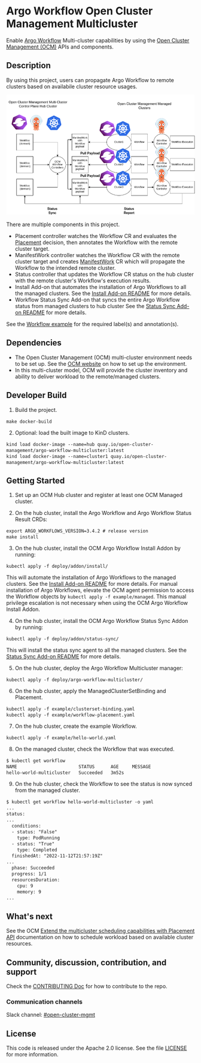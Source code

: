 # Argo Workflow Open Cluster Management Multicluster
Enable [Argo Workflow](https://argoproj.github.io/argo-workflows/) Multi-cluster capabilities by using
the [Open Cluster Management (OCM)](https://open-cluster-management.io/) APIs and components.

## Description
By using this project, users can propagate Argo Workflow to remote clusters based on availabile cluster resource usages.

![multi-cluster](assets/multicluster.png)

There are multiple components in this project.

- Placement controller watches the Workflow CR and evaluates the [Placement](https://open-cluster-management.io/concepts/placement/) decision, then annotates the Workflow with the remote cluster target.
- ManifestWork controller watches the Workflow CR with the remote cluster target and creates [ManifestWork](https://open-cluster-management.io/concepts/manifestwork/) CR which will propagate the Workflow to the intended remote cluster.
- Status controller that updates the Workflow CR status on the hub cluster with the remote cluster's Workflow's execution results.
- Install Add-on that automates the installation of Argo Workflows to all the managed clusters.
See the [Install Add-on README](addons/hub/install/README.md) for more details.
- Workflow Status Sync Add-on that syncs the entire Argo Workflow status from managed clusters to hub cluster
See the [Status Sync Add-on README](addons/hub/status_sync/README.md) for more details.

See the [Workflow example](example/hello-world.yaml) for the required label(s) and annotation(s).

## Dependencies
- The Open Cluster Management (OCM) multi-cluster environment needs to be set up. See the [OCM website](https://open-cluster-management.io/) on how to set up the environment.
- In this multi-cluster model, OCM will provide the cluster inventory and ability to deliver workload to the remote/managed clusters.

## Developer Build
1. Build the project.
```
make docker-build
```

2. Optional: load the built image to KinD clusters.
```
kind load docker-image --name=hub quay.io/open-cluster-management/argo-workflow-multicluster:latest
kind load docker-image --name=cluster1 quay.io/open-cluster-management/argo-workflow-multicluster:latest
```


## Getting Started
1. Set up an OCM Hub cluster and register at least one OCM Managed cluster.

2. On the hub cluster, install the Argo Workflow and Argo Workflow Status Result CRDs:
```
export ARGO_WORKFLOWS_VERSION=3.4.2 # release version
make install
```

3. On the hub cluster, install the OCM Argo Workflow Install Addon by running:
```
kubectl apply -f deploy/addon/install/
```
This will automate the installation of Argo Workflows to the managed clusters. See the [Install Add-on README](addons/hub/install/README.md) for more details.
For manual installation of Argo Workflows, elevate the OCM agent permission to access 
the Workflow objects by `kubectl apply -f example/managed`.
This manual privilege escalation is not necessary when using the OCM Argo Workflow Install Addon.

4. On the hub cluster, install the OCM Argo Workflow Status Sync Addon by running:
```
kubectl apply -f deploy/addon/status-sync/
```
This will install the status sync agent to all the managed clusters. See the [Status Sync Add-on README](addons/hub/status_sync/README.md) for more details.


5. On the hub cluster, deploy the Argo Workflow Multicluster manager:
```
kubectl apply -f deploy/argo-workflow-multicluster/
```

6. On the hub cluster, apply the ManagedClusterSetBinding and Placement.
```
kubectl apply -f example/clusterset-binding.yaml
kubectl apply -f example/workflow-placement.yaml
```

7. On the hub cluster, create the example Workflow.
```
kubectl apply -f example/hello-world.yaml
```

8. On the managed cluster, check the Workflow that was executed.
```
$ kubectl get workflow
NAME                       STATUS      AGE     MESSAGE
hello-world-multicluster   Succeeded   3m52s
```

9. On the hub cluster, check the Workflow to see the status is now synced from the managed cluster.
```
$ kubectl get workflow hello-world-multicluster -o yaml 
...
status:
...
  conditions:
  - status: "False"
    type: PodRunning
  - status: "True"
    type: Completed
  finishedAt: "2022-11-12T21:57:19Z"
...
  phase: Succeeded
  progress: 1/1
  resourcesDuration:
    cpu: 9
    memory: 9
...
```

## What's next

See the OCM [Extend the multicluster scheduling capabilities with Placement API](https://open-cluster-management.io/scenarios/extend-multicluster-scheduling-capabilities/) 
documentation on how to schedule workload based on available cluster resources.

## Community, discussion, contribution, and support

Check the [CONTRIBUTING Doc](CONTRIBUTING.md) for how to contribute to the repo.

### Communication channels

Slack channel: [#open-cluster-mgmt](https://kubernetes.slack.com/channels/open-cluster-mgmt)

## License

This code is released under the Apache 2.0 license. See the file [LICENSE](LICENSE) for more information.
